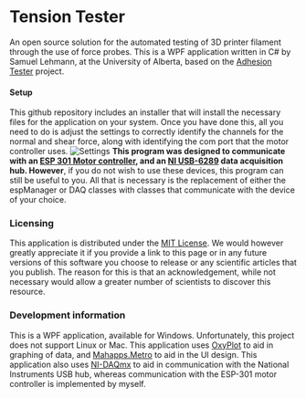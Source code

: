 # Tension Tester
An open source solution for the automated testing of 3D printer filament through the use of force probes. This is a WPF application written in C# by Samuel Lehmann, at the University of Alberta, based on the [Adhesion Tester] project. 

#### Setup
This github repository includes an installer that will install the necessary files for the application on your system. Once you have done this, all you need to do is adjust the settings to correctly identify the channels for the normal and shear force, along with identifying the com port that the motor controller uses. ![Settings][Settings] **This program was designed to communicate with an [ESP 301 Motor controller], and an [NI USB-6289] data acquisition hub. However**, if you do not wish to use these devices, this program can still be useful to you. All that is necessary is the replacement of either the espManager or DAQ classes with classes that communicate with the device of your choice.

### Licensing
This application is distributed under the [MIT License]. We would however greatly appreciate it if you provide a link to this page or in any future versions of this software you choose to release or any scientific articles that you publish. The reason for this is that an acknowledgement, while not necessary would allow a greater number of scientists to discover this resource.

### Development information
This is a WPF application, available for Windows. Unfortunately, this project does not support Linux or Mac. This application uses [OxyPlot] to aid in graphing of data, and  [Mahapps.Metro] to aid in the UI design. This application also uses [NI-DAQmx] to aid in communication with the National Instruments USB hub, whereas communication with the ESP-301 motor controller is implemented by myself.

[dataCollection]: https://raw.githubusercontent.com/slehmann1/adhesion_tester/master/res/dynamicGraphs.gif
[linearTrial]:https://raw.githubusercontent.com/slehmann1/adhesion_tester/master/res/mainPage.png
[radialTrial]:https://raw.githubusercontent.com/slehmann1/adhesion_tester/master/res/radial%20trial.gif
[radialGraphs]:https://raw.githubusercontent.com/slehmann1/adhesion_tester/master/res/radialGraphs.jpg
[setAndForget]:https://raw.githubusercontent.com/slehmann1/adhesion_tester/master/res/linear%20trial.gif
[paper]: http://www.insertPaperhere.com
[settings]: https://raw.githubusercontent.com/slehmann1/adhesion_tester/master/res/settings.png
[ESP 301 Motor controller]: https://www.newport.com/f/esp301-3-axis-dc-and-stepper-motion-controller
[NI USB-6289]: http://sine.ni.com/nips/cds/view/p/lang/en/nid/209154
[OxyPlot]: http://www.oxyplot.org/
[Mahapps.Metro]: http://mahapps.com/
[NI-DAQmx]: http://www.ni.com/download/ni-daqmx-15.1.1/5665/en/
[MIT License]: https://opensource.org/licenses/MIT
[Adhesion Tester]: https://github.com/slehmann1/adhesion_tester
